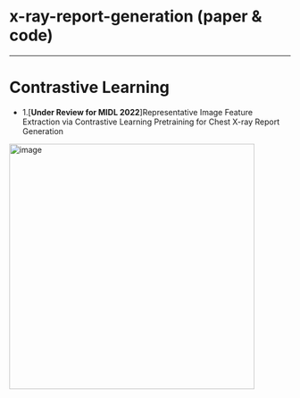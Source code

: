 # x-ray-report-generation (paper & code)
_________________________________________________________________________________
# Contrastive Learning
* 1.[**Under Review for MIDL 2022**]Representative Image Feature Extraction via Contrastive Learning Pretraining for Chest X-ray Report Generation

<img width="439" alt="image" src="https://user-images.githubusercontent.com/102885188/227195040-be1b5ecb-1e80-48c6-87a0-9948698a2026.png">




